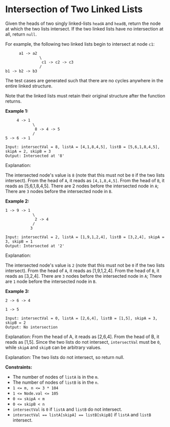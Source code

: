 # Intersection of Two Linked Lists

Given the heads of two singly linked-lists `headA` and `headB`, return the node at which the two lists intersect. If the two linked lists have no intersection at all, return `null`.

For example, the following two linked lists begin to intersect at node `c1`:

```
      a1 -> a2
               \
                c1 -> c2 -> c3
               /
b1 -> b2 -> b3 
```

The test cases are generated such that there are no cycles anywhere in the entire linked structure.

Note that the linked lists must retain their original structure after the function returns.

**Example 1:**

```
     4 -> 1
            \
             8 -> 4 -> 5
            /
5 -> 6 -> 1 

Input: intersectVal = 8, listA = [4,1,8,4,5], listB = [5,6,1,8,4,5], skipA = 2, skipB = 3
Output: Intersected at '8'
```

Explanation:

The intersected node's value is `8` (note that this must not be `0` if the two lists intersect).
From the head of `A`, it reads as `[4,1,8,4,5]`. From the head of `B`, it reads as [5,6,1,8,4,5]. There are 2 nodes before the intersected node in `A`; There are `3` nodes before the intersected node in `B`.

**Example 2:**

```
1 -> 9 -> 1
            \
             2 -> 4
            /
           3

Input: intersectVal = 2, listA = [1,9,1,2,4], listB = [3,2,4], skipA = 3, skipB = 1
Output: Intersected at '2'
```

Explanation: 

The intersected node's value is `2` (note that this must not be `0` if the two lists intersect).
From the head of `A`, it reads as [1,9,1,2,4]. From the head of `B`, it reads as [3,2,4]. There are `3` nodes before the intersected node in `A`; There are `1` node before the intersected node in `B`.

**Example 3:**

```
2 -> 6 -> 4

1 -> 5

Input: intersectVal = 0, listA = [2,6,4], listB = [1,5], skipA = 3, skipB = 2
Output: No intersection
```

Explanation: From the head of A, it reads as [2,6,4]. From the head of B, it reads as [1,5]. Since the two lists do not intersect, `intersectVal` must be `0`, while `skipA` and `skipB` can be arbitrary values.

Explanation: The two lists do not intersect, so return null.
 
**Constraints:**

 - The number of nodes of `listA` is in the `m`.
 - The number of nodes of `listB` is in the `n`.
 - `1 <= m, n <= 3 * 104`
 - `1 <= Node.val <= 105`
 - `0 <= skipA < m`
 - `0 <= skipB < n`
 - `intersectVal` is `0` if `listA` and `listB` do not intersect.
 - `intersectVal == listA[skipA] == listB[skipB]` if `listA` and `listB` intersect.
